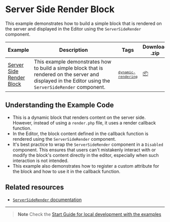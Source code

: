# Server Side Render Block

This example demonstrates how to build a simple block that is rendered on the server and displayed in the Editor using the `ServerSideRender` component.

<!-- Please, do not remove these @TABLE EXAMPLES BEGIN and @TABLE EXAMPLES END comments or modify the table inside. This table is automatically generated from the data at _data/examples.json and _data/tags.json -->
<!-- @TABLE EXAMPLES BEGIN -->

| Example                                                                                                                                | <span style="display: inline-block; width:250px">Description</span>                                                                                      | Tags                                                                                                                                       | Download .zip                                                                                                                                                                                                                     | Live Demo                                                                                                                                                                                                                                                                                                                                                   |
| -------------------------------------------------------------------------------------------------------------------------------------- | -------------------------------------------------------------------------------------------------------------------------------------------------------- | ------------------------------------------------------------------------------------------------------------------------------------------ | --------------------------------------------------------------------------------------------------------------------------------------------------------------------------------------------------------------------------------- | ----------------------------------------------------------------------------------------------------------------------------------------------------------------------------------------------------------------------------------------------------------------------------------------------------------------------------------------------------------- |
| [Server Side Render Block](https://github.com/juanma-wp/block-development-examples/tree/trunk/plugins/server-side-render-block-d26119) | This example demonstrates how to build a simple block that is rendered on the server and displayed in the Editor using the `ServerSideRender` component. | <small><code><a href="https://juanma-wp.github.io/block-development-examples/?tags=dynamic-rendering">dynamic-rendering</a></code></small> | [📦](https://github.com/juanma-wp/block-development-examples/releases/download/latest/server-side-render-block-d26119.zip 'Install the plugin on any WordPress site using this zip and activate it to see the example in action') | [![](https://raw.githubusercontent.com/juanma-wp/block-development-examples/trunk/_assets/icon-wp.svg)](https://playground.wordpress.net/?blueprint-url=https://raw.githubusercontent.com/juanma-wp/block-development-examples/trunk/plugins/server-side-render-block-d26119/_playground/blueprint.json 'Click here to access a live demo of this example') |

<!-- @TABLE EXAMPLES END -->

## Understanding the Example Code

-   This is a dynamic block that renders content on the server side. However, instead of using a `render.php` file, it uses a render callback function.
-   In the Editor, the block content defined in the callback function is rendered using the `ServerSideRender` component.
-   It's best practice to wrap the `ServerSideRender` component in a `Disabled` component. This ensures that users can't mistakenly interact with or modify the block's content directly in the editor, especially when such interaction is not intended.
-   This example also demonstrates how to register a custom attribute for the block and how to use it in the callback function.

## Related resources

-   [`ServerSideRender` documentation](https://developer.wordpress.org/block-editor/reference-guides/components/server-side-render/)

---

> **Note**
> Check the [Start Guide for local development with the examples](https://github.com/juanma-wp/block-development-examples/wiki/Examples#start-guide-for-local-development-with-the-examples)
